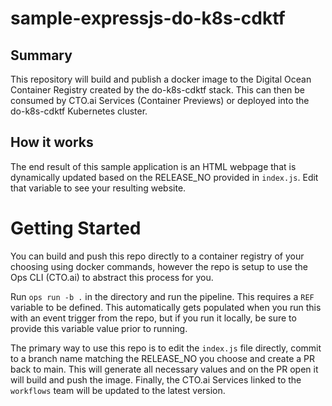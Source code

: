 # sample-expressjs-do-k8s-cdktf

## Summary
This repository will build and publish a docker image to the Digital Ocean Container Registry created by the do-k8s-cdktf stack. This can then be consumed by CTO.ai Services (Container Previews) or deployed into the do-k8s-cdktf Kubernetes cluster.

## How it works
The end result of this sample application is an HTML webpage that is dynamically updated based on the RELEASE_NO provided in `index.js`. Edit that variable to see your resulting website.

# Getting Started
You can build and push this repo directly to a container registry of your choosing using docker commands, however the repo is setup to use the Ops CLI (CTO.ai) to abstract this process for you.

Run `ops run -b .` in the directory and run the pipeline. This requires a `REF` variable to be defined. This automatically gets populated when you run this with an event trigger from the repo, but if you run it locally, be sure to provide this variable value prior to running.

The primary way to use this repo is to edit the `index.js` file directly, commit to a branch name matching the RELEASE_NO you choose and create a PR back to main. This will generate all necessary values and on the PR open it will build and push the image. Finally, the CTO.ai Services linked to the `workflows` team will be updated to the latest version.
